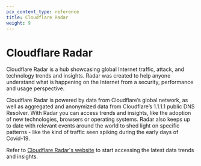 ```yaml
---
pcx_content_type: reference
title: Cloudflare Radar
weight: 9
---
```


# Cloudflare Radar

Cloudflare Radar is a hub showcasing global Internet traffic, attack, and technology trends and insights. Radar was created to help anyone understand what is happening on the Internet from a security, performance and usage perspective.

Cloudflare Radar is powered by data from Cloudflare’s global network, as well as aggregated and anonymized data from Cloudflare’s 1.1.1.1 public DNS Resolver. With Radar you can access trends and insights, like the adoption of new technologies, browsers or operating systems. Radar also keeps up to date with relevant events around the world to shed light on specific patterns - like the kind of traffic seen spiking during the early days of Covid-19.

Refer to [Cloudflare Radar's website](https://radar.cloudflare.com/) to start accessing the latest data trends and insights.